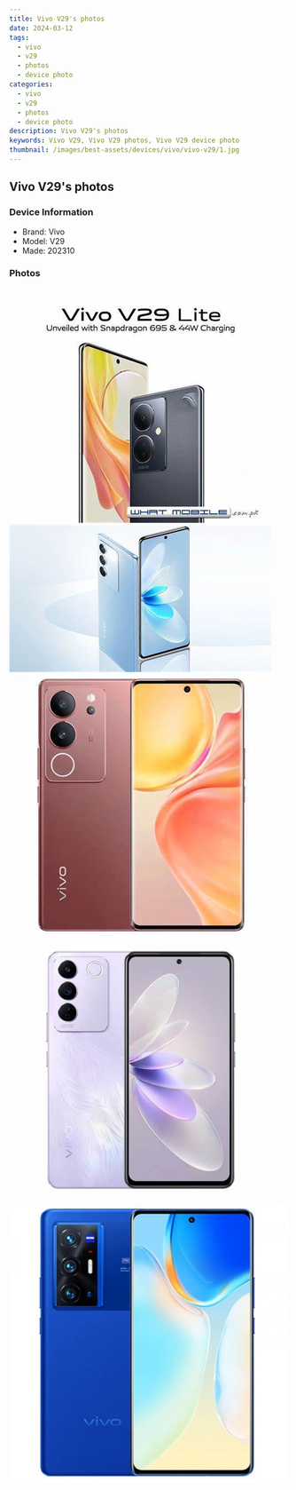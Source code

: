 ```yaml
---
title: Vivo V29's photos
date: 2024-03-12
tags: 
  - vivo
  - v29
  - photos
  - device photo
categories: 
  - vivo
  - v29
  - photos
  - device photo
description: Vivo V29's photos
keywords: Vivo V29, Vivo V29 photos, Vivo V29 device photo
thumbnail: /images/best-assets/devices/vivo/vivo-v29/1.jpg
---
```


## Vivo V29's photos

### Device Information

- Brand: Vivo
- Model: V29
- Made: 202310

### Photos

![/images/best-assets/devices/vivo/vivo-v29/1.jpg](/images/best-assets/devices/vivo/vivo-v29/1.jpg)
![/images/best-assets/devices/vivo/vivo-v29/2.jpg](/images/best-assets/devices/vivo/vivo-v29/2.jpg)
![/images/best-assets/devices/vivo/vivo-v29/3.jpg](/images/best-assets/devices/vivo/vivo-v29/3.jpg)
![/images/best-assets/devices/vivo/vivo-v29/4.jpg](/images/best-assets/devices/vivo/vivo-v29/4.jpg)
![/images/best-assets/devices/vivo/vivo-v29/5.jpg](/images/best-assets/devices/vivo/vivo-v29/5.jpg)
